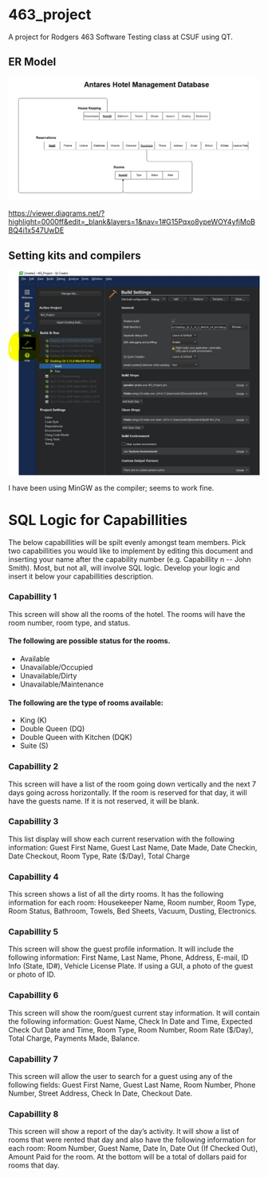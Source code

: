 # 463_project
A project for Rodgers 463 Software Testing class at CSUF using QT.  


## ER Model

![ER Model Concept](ERModel1.JPG)

https://viewer.diagrams.net/?highlight=0000ff&edit=_blank&layers=1&nav=1#G15Pqxo8ypeWOY4yfjMoBBQ4i1x547UwDE

## Setting kits and compilers

![QT Compilers](QTCompile.JPG)

I have been using MinGW as the compiler; seems to work fine.

# SQL Logic for Capabillities
The below capabillities will be spilt evenly amongst team members.  Pick two capabillities you would like to implement by editing this document and inserting your name after the capability number (e.g. Capabillity n -- John Smith).  Most, but not all, will involve SQL logic.  Develop your logic and insert it below your capabillities description.

### Capabillity 1
This screen will show all the rooms of the hotel.  The rooms will have the room number, room type, and status.  
#### The following are possible status for the rooms.
* Available
* Unavailable/Occupied
* Unavailable/Dirty
* Unavailable/Maintenance

#### The following are the type of rooms available:
* King (K)
* Double Queen (DQ)
* Double Queen with Kitchen (DQK)
* Suite (S)

### Capabillity 2
This screen will have a list of the room going down vertically and the next 7 days going across horizontally.  If the room is reserved for that day, it will have the guests name.  If it is not reserved, it will be blank.

### Capabillity 3
This list display will show each current reservation with the following information:  Guest First Name, Guest Last Name, Date Made,  Date Checkin,  Date Checkout,  Room Type,  Rate ($/Day), Total Charge

### Capabillity 4
This screen shows a list of all the dirty rooms.  It has the following information for each room: Housekeeper Name, Room number, Room Type, Room Status, Bathroom,  Towels, Bed Sheets, Vacuum, Dusting, Electronics.  

### Capabillity 5
This screen will show the guest profile information.  It will include the following information: First Name, Last Name, Phone, Address, E-mail,  ID Info (State, ID#), Vehicle License Plate.
If using a GUI, a photo of the guest or photo of ID.

### Capabillity 6
This screen will show the room/guest current stay information.  It will contain the following information:  Guest Name, Check In Date and Time, Expected Check Out Date and Time,  Room Type, Room Number, Room Rate ($/Day), Total Charge, Payments Made, Balance.

### Capabillity 7
This screen will allow the user to search for a guest using any of the following fields: Guest First Name, Guest Last Name, Room Number, Phone Number, Street Address, Check In Date, Checkout Date.

### Capabillity 8
This screen will show a report of the day’s activity.  It will show a list of rooms that were rented that day and also have the following information for each room: Room Number, Guest Name, Date In, Date Out (If Checked Out), Amount Paid for the room. At the bottom will be a total of dollars paid for rooms that day.
